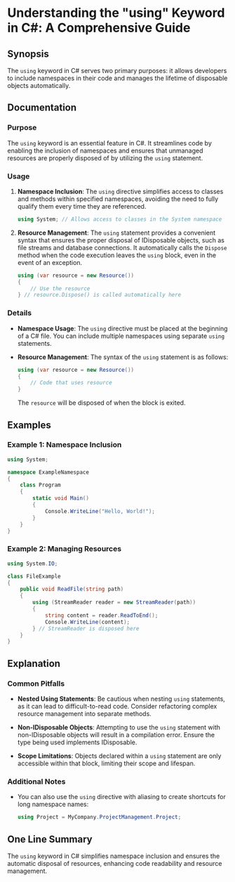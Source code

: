 <!--
Meta Description: # Understanding the "using" Keyword in C#: A Comprehensive Guide ## Synopsis The `using` keyword in C# serves two primary purposes: it allows develope...
Meta Keywords: using, resource, namespace, code, csharp
-->

# Understanding the "using" Keyword in C#: A Comprehensive Guide

## Synopsis
The `using` keyword in C# serves two primary purposes: it allows developers to include namespaces in their code and manages the lifetime of disposable objects automatically.

## Documentation
### Purpose
The `using` keyword is an essential feature in C#. It streamlines code by enabling the inclusion of namespaces and ensures that unmanaged resources are properly disposed of by utilizing the `using` statement.

### Usage
1. **Namespace Inclusion**: The `using` directive simplifies access to classes and methods within specified namespaces, avoiding the need to fully qualify them every time they are referenced.
   
   ```csharp
   using System; // Allows access to classes in the System namespace
   ```

2. **Resource Management**: The `using` statement provides a convenient syntax that ensures the proper disposal of IDisposable objects, such as file streams and database connections. It automatically calls the `Dispose` method when the code execution leaves the `using` block, even in the event of an exception.

   ```csharp
   using (var resource = new Resource())
   {
       // Use the resource
   } // resource.Dispose() is called automatically here
   ```

### Details
- **Namespace Usage**: The `using` directive must be placed at the beginning of a C# file. You can include multiple namespaces using separate `using` statements.

- **Resource Management**: The syntax of the `using` statement is as follows:
  ```csharp
  using (var resource = new Resource())
  {
      // Code that uses resource
  }
  ```
  The `resource` will be disposed of when the block is exited.

## Examples
### Example 1: Namespace Inclusion
```csharp
using System;

namespace ExampleNamespace
{
    class Program
    {
        static void Main()
        {
            Console.WriteLine("Hello, World!");
        }
    }
}
```

### Example 2: Managing Resources
```csharp
using System.IO;

class FileExample
{
    public void ReadFile(string path)
    {
        using (StreamReader reader = new StreamReader(path))
        {
            string content = reader.ReadToEnd();
            Console.WriteLine(content);
        } // StreamReader is disposed here
    }
}
```

## Explanation
### Common Pitfalls
- **Nested Using Statements**: Be cautious when nesting `using` statements, as it can lead to difficult-to-read code. Consider refactoring complex resource management into separate methods.
  
- **Non-IDisposable Objects**: Attempting to use the `using` statement with non-IDisposable objects will result in a compilation error. Ensure the type being used implements IDisposable.

- **Scope Limitations**: Objects declared within a `using` statement are only accessible within that block, limiting their scope and lifespan.

### Additional Notes
- You can also use the `using` directive with aliasing to create shortcuts for long namespace names:
  ```csharp
  using Project = MyCompany.ProjectManagement.Project;
  ```

## One Line Summary
The `using` keyword in C# simplifies namespace inclusion and ensures the automatic disposal of resources, enhancing code readability and resource management.